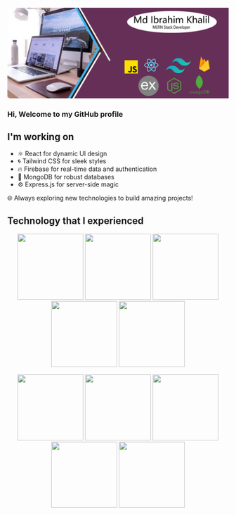 
[![Cover Image](https://raw.githubusercontent.com/ibrahim-khalil0/ibrahim-khalil0/main/images/ibrahin.jpg)](https://github.com/ibrahim-khalil0)

### Hi, Welcome to my GitHub profile

## I'm working on 
- ⚛️ React for dynamic UI design
- 🌀 Tailwind CSS for sleek styles
- 🔥 Firebase for real-time data and authentication
- 🍃 MongoDB for robust databases
- ⚙️ Express.js for server-side magic

🌐 Always exploring new technologies to build amazing projects!


## Technology that I experienced

<!-- First Row -->
<p align="center">
  <img src="https://img.shields.io/badge/HTML5-E34F26?logo=html5&logoColor=white" width="150" height="150">
<img src="https://img.shields.io/badge/CSS3-1572B6?logo=css3&logoColor=white" width="150" height="150">
<img src="https://img.shields.io/badge/Tailwind%20CSS-38B2AC?logo=tailwind-css&logoColor=white" width="150" height="150">
<img src="https://img.shields.io/badge/Bootstrap-7952B3?logo=bootstrap&logoColor=white" width="150" height="150">
<img src="https://img.shields.io/badge/JavaScript-F7DF1E?logo=javascript&logoColor=black" width="150" height="150">
</p>

<!-- Second Row -->
<p align="center">
<img src="https://img.shields.io/badge/React-61DAFB?logo=react&logoColor=white" width="150" height="150">
<img src="https://img.shields.io/badge/Firebase-FFCA28?logo=firebase&logoColor=black" width="150" height="150">
<img src="https://img.shields.io/badge/Node.js-339933?logo=node.js&logoColor=white" width="150" height="150">
<img src="https://img.shields.io/badge/Express.js-000000?logo=express&logoColor=white" width="150" height="150">
<img src="https://img.shields.io/badge/MongoDB-47A248?logo=mongodb&logoColor=white" width="150" height="150">
</p>
